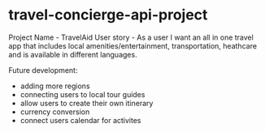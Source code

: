 # travel-concierge-api-project



Project Name - TravelAid
User story - As a user I want an all in one travel app that includes local amenities/entertainment, transportation, heathcare and is available in different languages.
 
Future development:
- adding more regions 
- connecting users to local tour guides 
- allow users to create their own itinerary 
- currency conversion 
- connect users calendar for activites  
  
